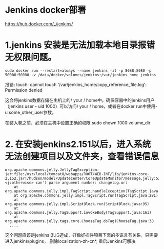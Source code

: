 # Jenkins docker部署

<a href="https://hub.docker.com/_/jenkins/">https://hub.docker.com/_/jenkins/</a>


# 1.jenkins 安装是无法加载本地目录报错无权限问题。

  ```shell
  sudo docker run --restart=always --name jenkins -it -p 8088:8080 -p 50000:50000 -v /data/docker/volumes/jenkins:/var/jenkins_home jenkins
  ```

  报错: touch: cannot touch '/var/jenkins_home/copy_reference_file.log': Permission denied
  
  这会将jenkins数据存储在主机上的/ your / home中。确保容器中的jenkins用户（jenkins user - uid 1000）可以访问/ your / home，或者在docker run中使用-u some_other_user参数。
  
  在装入卷之前，必须在主机中设置正确的权限 sudo chown 1000 volume_dir


#  2. 在安装jenkins2.151以后，进入系统无法创建项目以及文件夹，查看错误信息

```shell
org.apache.commons.jelly.JellyTagException: jar:file:/usr/local/tomcat8/webapps/ROOT/WEB-INF/lib/jenkins-core-2.152.jar!/hudson/model/UpdateCenter/CoreUpdateMonitor/message.jelly:53:20: <j:otherwise> can't parse argument number: changelog.url
    at org.apache.commons.jelly.impl.TagScript.handleException(TagScript.java:726)
    at org.apache.commons.jelly.impl.TagScript.run(TagScript.java:281)
    at org.apache.commons.jelly.impl.ScriptBlock.run(ScriptBlock.java:95)
    at org.apache.commons.jelly.TagSupport.invokeBody(TagSupport.java:161)
    at org.apache.commons.jelly.tags.core.ChooseTag.doTag(ChooseTag.java:38
  ....
```

这个问题应该是jenkins BUG造成，好像好插件项目下面的多语言有关系，只需要进入jenkins/plugins， 删除localization-zh-cn*, 重启Jenkins可解决